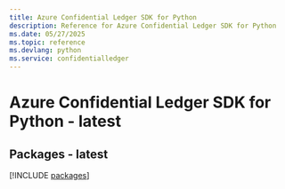 ```yaml
---
title: Azure Confidential Ledger SDK for Python
description: Reference for Azure Confidential Ledger SDK for Python
ms.date: 05/27/2025
ms.topic: reference
ms.devlang: python
ms.service: confidentialledger
---
```

# Azure Confidential Ledger SDK for Python - latest
## Packages - latest
[!INCLUDE [packages](confidential-ledger-index.md)]